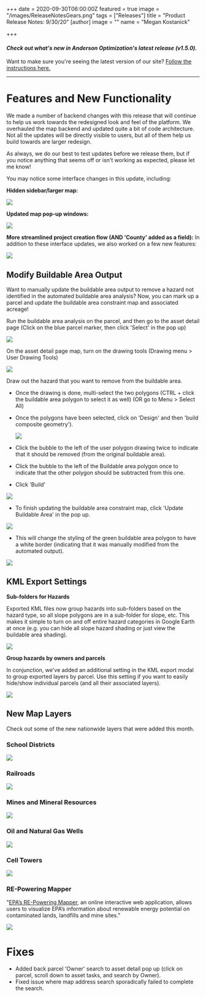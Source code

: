 +++
date = 2020-09-30T06:00:00Z
featured = true
image = "/images/ReleaseNotesGears.png"
tags = ["Releases"]
title = "Product Release Notes: 9/30/20"
[author]
image = ""
name = "Megan Kostanick"

+++
#### _Check out what's new in Anderson Optimization's latest release (v1.5.0)._

Want to make sure you're seeing the latest version of our site? [Follow the instructions here.](https://docs.andersonopt.com/Prospect/VersionReleaseNotes/latestversion/ "Get Latest Version")

***

# **Features and New Functionality**

We made a number of backend changes with this release that will continue to help us work towards the redesigned look and feel of the platform. We overhauled the map backend and updated quite a bit of code architecture. Not all the updates will be directly visible to users, but all of them help us build towards are larger redesign.

As always, we do our best to test updates before we release them, but if you notice anything that seems off or isn't working as expected, please let me know! 

You may notice some interface changes in this update, including:

**Hidden sidebar/larger map:**

![](/images/side_bar_map.png)

**Updated map pop-up windows:**

![](/images/updated_popup.png)

**More streamlined project creation flow (AND 'County' added as a field):** In addition to these interface updates, we also worked on a few new features:

![](/images/createprojectflow.png)

## Modify Buildable Area Output 

Want to manually update the buildable area output to remove a hazard not identified in the automated buildable area analysis? Now, you can mark up a parcel and update the buildable area constraint map and associated acreage! 

Run the buildable area analysis on the parcel, and then go to the asset detail page (Click on the blue parcel marker, then click 'Select' in the pop up)

![](/images/select_link.png)

On the asset detail page map, turn on the drawing tools (Drawing menu > User Drawing Tools) 

![](/images/drawing_tools_composite.png)

Draw out the hazard that you want to remove from the buildable area.

* Once the drawing is done, multi-select the two polygons (CTRL + click the buildable area polygon to select it as well) (OR go to Menu > Select All) 


* Once the polygons have been selected, click on 'Design' and then 'build composite geometry').

  ![](/images/design_compositegeometry_menu.png)


* Click the bubble to the left of the user polygon drawing twice to indicate that it should be removed (from the original buildable area).
* Click the bubble to the left of the Buildable area polygon once to indicate that the other polygon should be subtracted from this one. 
* Click 'Build'

![](/images/include_exclude.png)

* To finish updating the buildable area constraint map, click 'Update Buildable Area' in the pop up. 

![](/images/updatebuildableareapopup.png)

* This will change the styling of the green buildable area polygon to have a white border (indicating that it was manually modified from the automated output). 

![](/images/updated_constraintmap.png)

## KML Export Settings

**Sub-folders for Hazards**

Exported KML files now group hazards into sub-folders based on the hazard type, so all slope polygons are in a sub-folder for slope, etc. This makes it simple to turn on and off entire hazard categories in Google Earth at once (e.g. you can hide all slope hazard shading or just view the buildable area shading).

![](/images/kmlexport_hazardfolders.png)

**Group hazards by owners and parcels**

In conjunction, we've added an additional setting in the KML export modal to group exported layers by parcel. Use this setting if you want to easily hide/show individual parcels (and all their associated layers).

![](/images/groupbyowners_parcels.png)

## **New Map Layers**

Check out some of the new nationwide layers that were added this month.

### School Districts

![](/images/schooldistrictslayer.png)

### Railroads

![](/images/railroads.png)

### Mines and Mineral Resources

![](/images/mines_mineral_resources_layer.png)

### Oil and Natural Gas Wells

![](/images/wells_layer.png)

### Cell Towers

![](/images/cell_towers_layer.png)

### RE-Powering Mapper

"[EPA’s RE-Powering Mapper](https://www.epa.gov/re-powering/re-powering-mapper "RE-Powering Mapper"), an online interactive web application, allows users to visualize EPA’s information about renewable energy potential on contaminated lands, landfills and mine sites."

![](/images/re-powering_mapper_layer.png)

# Fixes

* Added back parcel 'Owner' search to asset detail pop up (click on parcel, scroll down to asset tasks, and search by Owner).
* Fixed issue where map address search sporadically failed to complete the search.
